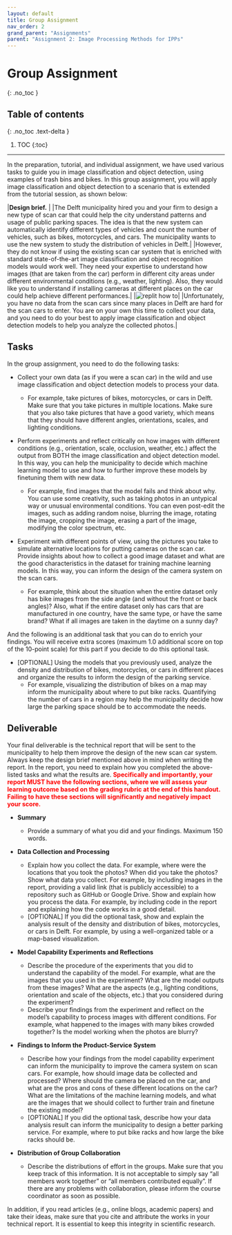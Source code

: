 ```yaml
---
layout: default
title: Group Assignment
nav_order: 2
grand_parent: "Assignments"
parent: "Assignment 2: Image Processing Methods for IPPs"
---
```


# Group Assignment
{: .no_toc }

## Table of contents
{: .no_toc .text-delta }

1. TOC
{:toc}
---

In the preparation, tutorial, and individual assignment, we have used various tasks to guide you in image classification and object detection, using examples of trash bins and bikes. In this group assignment, you will apply image classification and object detection to a scenario that is extended from the tutorial session, as shown below:


|**Design brief.** |
|The Delft municipality hired you and your firm to design a new type of scan car that could help the city understand patterns and usage of public parking spaces. The idea is that the new system can automatically identify different types of vehicles and count the number of vehicles, such as bikes, motorcycles, and cars. The municipality wants to use the new system to study the distribution of vehicles in Delft.|
|However, they do not know if using the existing scan car system that is enriched with standard state-of-the-art image classification and object recognition models would work well. They need your expertise to understand how images (that are taken from the car) perform in different city areas under different environmental conditions (e.g., weather, lighting). Also, they would like you to understand if installing cameras at different places on the car could help achieve different performances.|
|![replit how to]({{site.baseurl}}/assets/images/image8.png)|
|Unfortunately, you have no data from the scan cars since many places in Delft are hard for the scan cars to enter. You are on your own this time to collect your data, and you need to do your best to apply image classification and object detection models to help you analyze the collected photos.|

## Tasks
In the group assignment, you need to do the following tasks:

- Collect your own data (as if you were a scan car) in the wild and use image classification and object detection models to process your data.
    - For example, take pictures of bikes, motorcycles, or cars in Delft. Make sure that you take pictures in multiple locations. Make sure that you also take pictures that have a good variety, which means that they should have different angles, orientations, scales, and lighting conditions.

- Perform experiments and reflect critically on how images with different conditions (e.g., orientation, scale, occlusion, weather, etc.) affect the output from BOTH the image classification and object detection model. In this way, you can help the municipality to decide which machine learning model to use and how to further improve these models by finetuning them with new data.
    - For example, find images that the model fails and think about why. You can use some creativity, such as taking photos in an untypical way or unusual environmental conditions. You can even post-edit the images, such as adding random noise, blurring the image, rotating the image, cropping the image, erasing a part of the image, modifying the color spectrum, etc.

- Experiment with different points of view, using the pictures you take to simulate alternative locations for putting cameras on the scan car. Provide insights about how to collect a good image dataset and what are the good characteristics in the dataset for training machine learning models. In this way, you can inform the design of the camera system on the scan cars.
    - For example, think about the situation when the entire dataset only has bike images from the side angle (and without the front or back angles)? Also, what if the entire dataset only has cars that are manufactured in one country, have the same type, or have the same brand? What if all images are taken in the daytime on a sunny day?

And the following is an additional task that you can do to enrich your findings. You will receive extra scores (maximum 1.0 additional score on top of the 10-point scale) for this part if you decide to do this optional task.

- [OPTIONAL] Using the models that you previously used, analyze the density and distribution of bikes, motorcycles, or cars in different places and organize the results to inform the design of the parking service.
    - For example, visualizing the distribution of bikes on a map may inform the municipality about where to put bike racks. Quantifying the number of cars in a region may help the municipality decide how large the parking space should be to accommodate the needs.

## Deliverable

Your final deliverable is the technical report that will be sent to the municipality to help them improve the design of the new scan car system. Always keep the design brief mentioned above in mind when writing the report. In the report, you need to explain how you completed the above-listed tasks and what the results are. <span style="color:red">**Specifically and importantly, your report MUST have the following sections, where we will assess your learning outcome based on the grading rubric at the end of this handout. Failing to have these sections will significantly and negatively impact your score.**</span>

- **Summary**
    - Provide a summary of what you did and your findings. Maximum 150 words.

- **Data Collection and Processing**
    - Explain how you collect the data. For example, where were the locations that you took the photos? When did you take the photos?
    Show what data you collect. For example, by including images in the report, providing a valid link (that is publicly accessible) to a repository such as GitHub or Google Drive.
    Show and explain how you process the data. For example, by including code in the report and explaining how the code works in a good detail.
    - [OPTIONAL] If you did the optional task, show and explain the analysis result of the density and distribution of bikes, motorcycles, or cars in Delft. For example, by using a well-organized table or a map-based visualization.

- **Model Capability Experiments and Reflections**
    - Describe the procedure of the experiments that you did to understand the capability of the model. For example, what are the images that you used in the experiment? What are the model outputs from these images? What are the aspects (e.g., lighting conditions, orientation and scale of the objects, etc.) that you considered during the experiment?
    - Describe your findings from the experiment and reflect on the model’s capability to process images with different conditions. For example, what happened to the images with many bikes crowded together? Is the model working when the photos are blurry?

- **Findings to Inform the Product-Service System**
    - Describe how your findings from the model capability experiment can inform the municipality to improve the camera system on scan cars. For example, how should image data be collected and processed? Where should the camera be placed on the car, and what are the pros and cons of these different locations on the car? What are the limitations of the machine learning models, and what are the images that we should collect to further train and finetune the existing model?
    - [OPTIONAL] If you did the optional task, describe how your data analysis result can inform the municipality to design a better parking service. For example, where to put bike racks and how large the bike racks should be.

- **Distribution of Group Collaboration**
    - Describe the distributions of effort in the groups. Make sure that you keep track of this information. It is not acceptable to simply say “all members work together” or “all members contributed equally”. If there are any problems with collaboration, please inform the course coordinator as soon as possible.

In addition, if you read articles (e.g., online blogs, academic papers) and take their ideas, make sure that you cite and attribute the works in your technical report. It is essential to keep this integrity in scientific research.
